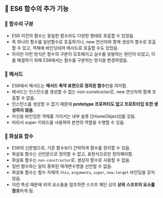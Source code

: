## 📌 ES6 함수의 추가 기능

### 📌 함수의 구분

- ES6 이전의 함수는 동일한 함수라도 다양한 형태로 호출할 수 있었음.
- 즉 하나의 함수를 일반함수로 호출하거나, new 연산자와 함께 생성자 함수로 호출할 수 있고, 객체에 바인딩되어 메서드로 호출할 수도 있었음.
- 하지만 이런 방식은 함수의 구분이 모호해지고 실수를 유발하는 원인이 되었고, 이를 해결하기 위해 ES6에서는 함수를 구분하는 방식을 변경하였음.

### 📌 메서드

- ES6에서 메서드는 **메서드 축약 표현으로 정의된 함수**만을 의미함.
- 메서드는 인스턴스를 생성할 수 없는 non-constructor로, new 연산자와 함께 호출할 수 없음.
- 인스턴스를 생성할 수 없기 때문에 **prototype 프로퍼티도 없고 프로토타입 또한 생성하지 않음.**
- 자신을 바인딩한 객체를 가리키는 내부 슬롯 [[HomeObject]]를 갖음.
- 따라서 super 키워드를 사용하여 본연의 역할을 수행할 수 있음.

### 📌 화살표 함수

- ES6의 신문법으로, 기존 함수보다 간략하게 함수를 정의할 수 있음.
- 화살표 함수는 선언문으로 정의할 수 없고, 표현식으로만 정의해야함.
- 화살표 함수는 `non-constructor`로, 생성자 함수로 사용할 수 없음.
- 일반 함수와는 달리 중복된 매개변수명을 선언할 수 없음.
- 화살표 함수는 함수 자체의 `this`, `arguments`, `super`, `new.target` 바인딩을 갖지 않음.
- 이런 특성 때문에 위의 요소들을 참조하면 스코프 체인 상의 **상위 스코프의 요소를 참조**하게 됨.